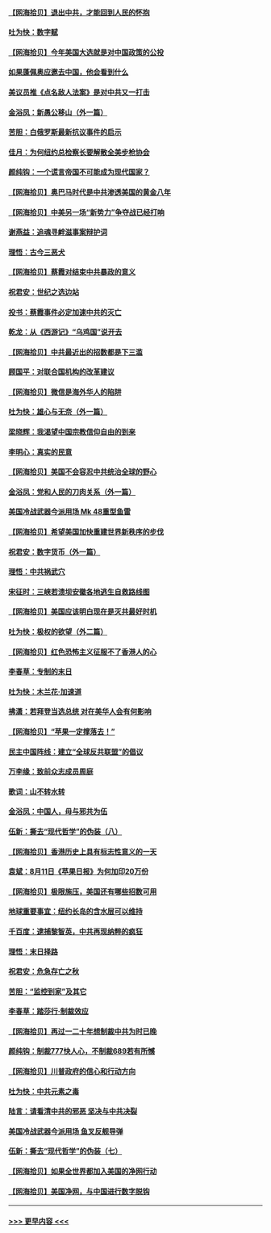 #### [【网海拾贝】退出中共，才能回到人民的怀抱](../pages/nsc993/n12352634.md?t=08250102) 
#### [吐为快：数字赋](../pages/nsc993/n12352317.md?t=08250102) 
#### [【网海拾贝】今年美国大选就是对中国政策的公投](../pages/nsc993/n12350973.md?t=08250102) 
#### [如果蓬佩奥应邀去中国，他会看到什么](../pages/nsc993/n12350945.md?t=08250102) 
#### [美议员推《点名敌人法案》是对中共又一打击](../pages/nsc993/n12350765.md?t=08250102) 
#### [金浴凤：新愚公移山（外一篇）](../pages/nsc993/n12350253.md?t=08250102) 
#### [苦胆：白俄罗斯最新抗议事件的启示](../pages/nsc993/n12349989.md?t=08250102) 
#### [佳月：为何纽约总检察长要解散全美步枪协会](../pages/nsc993/n12349939.md?t=08250102) 
#### [颜纯钩：一个谎言帝国不可能成为现代国家？](../pages/nsc993/n12349898.md?t=08250102) 
#### [【网海拾贝】奥巴马时代是中共渗透美国的黄金八年](../pages/nsc993/n12349284.md?t=08250102) 
#### [【网海拾贝】中美另一场“新势力”争夺战已经打响](../pages/nsc993/n12346998.md?t=08250102) 
#### [谢燕益：追魂寻衅滋事案辩护词](../pages/nsc993/n12346892.md?t=08250102) 
#### [理悟：古今三恶犬](../pages/nsc993/n12345190.md?t=08250102) 
#### [【网海拾贝】蔡霞对结束中共暴政的意义](../pages/nsc993/n12344263.md?t=08250102) 
#### [祝君安：世纪之选边站](../pages/nsc993/n12342382.md?t=08250102) 
#### [投书：蔡霞事件必定加速中共的灭亡](../pages/nsc993/n12341881.md?t=08250102) 
#### [乾龙：从《西游记》“乌鸡国”说开去](../pages/nsc993/n12341690.md?t=08250102) 
#### [【网海拾贝】中共最近出的招数都是下三滥](../pages/nsc993/n12341593.md?t=08250102) 
#### [顾国平：对联合国机构的改革建议](../pages/nsc993/n12339928.md?t=08250102) 
#### [【网海拾贝】微信是海外华人的陷阱](../pages/nsc993/n12338868.md?t=08250102) 
#### [吐为快：雄心与无奈（外一篇）](../pages/nsc993/n12338132.md?t=08250102) 
#### [梁晓辉：我渴望中国宗教信仰自由的到来](../pages/nsc993/n12336657.md?t=08250102) 
#### [李明心：真实的民意](../pages/nsc993/n12336089.md?t=08250102) 
#### [【网海拾贝】美国不会容忍中共统治全球的野心](../pages/nsc993/n12336063.md?t=08250102) 
#### [金浴凤：党和人民的刀肉关系（外一篇）](../pages/nsc993/n12335834.md?t=08250102) 
#### [美国冷战武器今派用场 Mk 48重型鱼雷](../pages/nsc993/n12335354.md?t=08250102) 
#### [【网海拾贝】希望美国加快重建世界新秩序的步伐](../pages/nsc993/n12334224.md?t=08250102) 
#### [祝君安：数字货币（外一篇）](../pages/nsc993/n12334186.md?t=08250102) 
#### [理悟：中共祸武穴](../pages/nsc993/n12333962.md?t=08250102) 
#### [宋征时：三峡若溃坝安徽各地逃生自救路线图](../pages/nsc993/n12332450.md?t=08250102) 
#### [【网海拾贝】美国应该明白现在是灭共最好时机](../pages/nsc993/n12332313.md?t=08250102) 
#### [吐为快：极权的欲望（外二篇）](../pages/nsc993/n12332089.md?t=08250102) 
#### [【网海拾贝】红色恐怖主义征服不了香港人的心](../pages/nsc993/n12329296.md?t=08250102) 
#### [李春草：专制的末日](../pages/nsc993/n12329079.md?t=08250102) 
#### [吐为快：木兰花‧加速道](../pages/nsc993/n12327366.md?t=08250102) 
#### [拂潇：若拜登当选总统 对在美华人会有何影响](../pages/nsc993/n12295996.md?t=08250102) 
#### [【网海拾贝】“苹果一定撑落去！”](../pages/nsc993/n12326784.md?t=08250102) 
#### [民主中国阵线：建立“全球反共联盟”的倡议](../pages/nsc993/n12324177.md?t=08250102) 
#### [万李缘：致前众志成员周庭](../pages/nsc993/n12324635.md?t=08250102) 
#### [歌词：山不转水转](../pages/nsc993/n12324599.md?t=08250102) 
#### [金浴凤：中国人，毋与邪共为伍](../pages/nsc993/n12324257.md?t=08250102) 
#### [伍新：撕去“现代哲学”的伪装（八）](../pages/nsc993/n12324188.md?t=08250102) 
#### [【网海拾贝】香港历史上具有标志性意义的一天](../pages/nsc993/n12324021.md?t=08250102) 
#### [袁斌：8月11日《苹果日报》为何加印20万份](../pages/nsc993/n12323955.md?t=08250102) 
#### [【网海拾贝】极限施压，美国还有哪些招数可用](../pages/nsc993/n12322512.md?t=08250102) 
#### [地球重要事宜：纽约长岛的含水层可以维持](../pages/nsc993/n12321844.md?t=08250102) 
#### [千百度：逮捕黎智英，中共再现纳粹的疯狂](../pages/nsc993/n12321777.md?t=08250102) 
#### [理悟：末日择路](../pages/nsc993/n12320812.md?t=08250102) 
#### [祝君安：危急存亡之秋](../pages/nsc993/n12320795.md?t=08250102) 
#### [苦胆：“监控到家”及其它](../pages/nsc993/n12320751.md?t=08250102) 
#### [李春草：踏莎行·制裁效应](../pages/nsc993/n12318290.md?t=08250102) 
#### [【网海拾贝】再过一二十年想制裁中共为时已晚](../pages/nsc993/n12318195.md?t=08250102) 
#### [颜纯钩：制裁777快人心，不制裁689若有所憾](../pages/nsc993/n12316912.md?t=08250102) 
#### [【网海拾贝】川普政府的信心和行动方向](../pages/nsc993/n12316673.md?t=08250102) 
#### [吐为快：中共元素之毒](../pages/nsc993/n12316547.md?t=08250102) 
#### [陆言：请看清中共的邪恶 坚决与中共决裂](../pages/nsc993/n12315784.md?t=08250102) 
#### [美国冷战武器今派用场 鱼叉反舰导弹](../pages/nsc993/n12316258.md?t=08250102) 
#### [伍新：撕去“现代哲学”的伪装（七）](../pages/nsc993/n12315846.md?t=08250102) 
#### [【网海拾贝】如果全世界都加入美国的净网行动](../pages/nsc993/n12315588.md?t=08250102) 
#### [【网海拾贝】美国净网，与中国进行数字脱钩](../pages/nsc993/n12312813.md?t=08250102) 

----
#### [ >>> 更早内容 <<< ](../indexes/nsc993-earlier.md)
